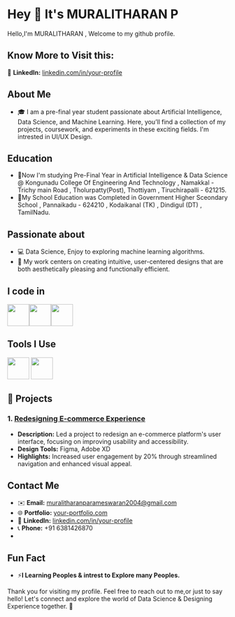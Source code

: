 # Hey 👋 It's MURALITHARAN P

Hello,I'm MURALITHARAN , Welcome to my github profile. 
## Know More to Visit this:

💼 **LinkedIn:** [linkedin.com/in/your-profile](https://www.linkedin.com/in/muralitharan-p-26b942294/)

## About Me
- 🎓  I am a pre-final year student passionate about Artificial Intelligence, Data Science, and Machine Learning. Here, you’ll find a collection of my projects, coursework, and experiments in these exciting fields. I'm intrested in UI/UX Design.

## Education
- 🏫Now I'm studying Pre-Final Year in Artificial Intelligence & Data Science @ Kongunadu College Of Engineering And Technology , Namakkal - Trichy main Road , Tholurpatty(Post), Thottiyam , Tiruchirapalli - 621215.
- 🏫My School Education was Completed in Government Higher Sceondary School , Pannaikadu - 624210 , Kodaikanal (TK) , Dindigul (DT) , TamilNadu.
  
## Passionate about
- 💻 Data Science, Enjoy to exploring machine learning algorithms.
- 🌟 My work centers on creating intuitive, user-centered designs that are both aesthetically pleasing and functionally efficient.

## I code in
<img height="50" width="50" src="https://img.icons8.com/color/48/000000/python.png" /><img height="50" width="50" src="https://img.icons8.com/color/48/000000/c-programming.png" /><img height="50" width="50" src="https://img.icons8.com/color/48/000000/java-coffee-cup-logo.png" />

## Tools I Use
<img height="50" width="50" src="https://img.icons8.com/doodle/48/000000/adobe-photoshop.png"/> <img height="50" width="50" src="https://img.icons8.com/color/48/000000/figma--v1.png"/><svg xmlns="http://www.w3.org/2000/svg" width="0.86em" height="1em" viewBox="0 0 256 300"><use href="#logos--jupyter"/></svg>

## 🚀 Projects

### 1. [Redesigning E-commerce Experience](https://github.com/your-username/project-repo-1)
   - **Description:** Led a project to redesign an e-commerce platform's user interface, focusing on improving usability and accessibility.
   - **Design Tools:** Figma, Adobe XD
   - **Highlights:** Increased user engagement by 20% through streamlined navigation and enhanced visual appeal.


## Contact Me
- ✉️ **Email:** muralitharanparameswaran2004@gmail.com
- 🌐 **Portfolio:** [your-portfolio.com](https://muralitharan-info.mystrikingly.com/)
- 💼 **LinkedIn:** [linkedin.com/in/your-profile](https://www.linkedin.com/in/muralitharan-p-26b942294/)
- 📞 **Phone:** +91 6381426870
- 
## Fun Fact
- ⚡**I Learning Peoples & intrest to Explore many Peoples.**

Thank you for visiting my profile.
Feel free to reach out to me,or just to say hello! 
Let's connect and explore the world of Data Science & Designing Experience together. 🚀
